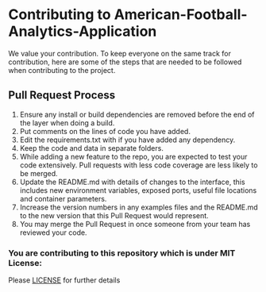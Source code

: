 # Contributing to American-Football-Analytics-Application

We value your contribution. To keep everyone on the same track for contribution, here are some of the steps that are needed to be followed when contributing to the project.

## Pull Request Process

1. Ensure any install or build dependencies are removed before the end of the layer when doing a build.
2. Put comments on the lines of code you have added.
3. Edit the requirements.txt with if you have added any dependency.
4. Keep the code and data in separate folders.
5. While adding a new feature to the repo, you are expected to test your code extensively. Pull requests with less code coverage are less likely to be merged.
6. Update the README.md with details of changes to the interface, this includes new environment variables, exposed ports, useful file locations and container parameters.
7. Increase the version numbers in any examples files and the README.md to the new version that this Pull Request would represent.
8. You may merge the Pull Request in once someone from your team has reviewed your code.

### You are contributing to this repository which is under MIT License: 
Please [LICENSE](https://github.com/himol7/American-Football-Analytics-Application/blob/master/LICENSE) for further details
